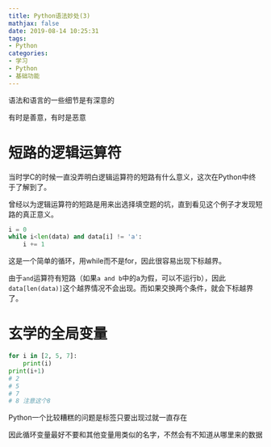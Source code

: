 ```yaml
---
title: Python语法妙处(3)
mathjax: false
date: 2019-08-14 10:25:31
tags: 
- Python
categories:
- 学习
- Python
- 基础功能
---
```


语法和语言的一些细节是有深意的

有时是善意，有时是恶意

<!--more-->

# 短路的逻辑运算符

当时学C的时候一直没弄明白逻辑运算符的短路有什么意义，这次在Python中终于了解到了。

曾经以为逻辑运算符的短路是用来出选择填空题的坑，直到看见这个例子才发现短路的真正意义。

```python
i = 0
while i<len(data) and data[i] != 'a':
    i += 1
```

这是一个简单的循环，用while而不是for，因此很容易出现下标越界。

由于`and`运算符有短路（如果`a and b`中的a为假，可以不运行b），因此`data[len(data)]`这个越界情况不会出现。而如果交换两个条件，就会下标越界了。



# 玄学的全局变量

```python
for i in [2, 5, 7]:
    print(i)
print(i+1)
# 2
# 5
# 7
# 8 注意这个8
```

Python一个比较糟糕的问题是标签只要出现过就一直存在

因此循环变量最好不要和其他变量用类似的名字，不然会有不知道从哪里来的数据